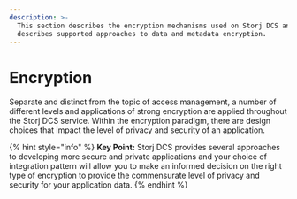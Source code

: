 ```yaml
---
description: >-
  This section describes the encryption mechanisms used on Storj DCS and
  describes supported approaches to data and metadata encryption.
---
```


# Encryption

Separate and distinct from the topic of access management, a number of different levels and applications of strong encryption are applied throughout the Storj DCS service. Within the encryption paradigm, there are design choices that impact the level of privacy and security of an application.&#x20;

{% hint style="info" %}
**Key Point:** Storj DCS provides several approaches to developing more secure and private applications and your choice of integration pattern will allow you to make an informed decision on the right type of encryption to provide the commensurate level of privacy and security for your application data.
{% endhint %}

##
